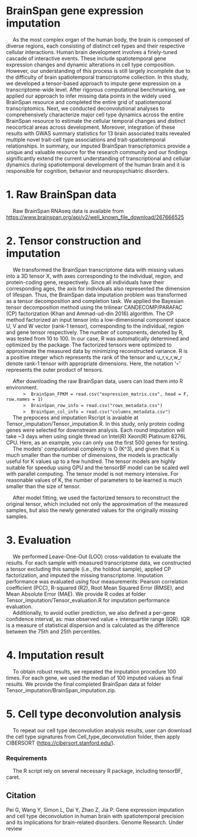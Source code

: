 # BrainSpan gene expression imputation
&#8194;&#8194; As the most complex organ of the human body, the brain is composed of diverse regions, each consisting of distinct cell types and their respective cellular interactions. Human brain development involves a finely-tuned cascade of interactive events. These include spatiotemporal gene expression changes and dynamic alterations in cell type composition. However, our understanding of this process is still largely incomplete due to the difficulty of brain spatiotemporal transcriptome collection. In this study, we developed a tensor-based approach to impute gene expression on a transcriptome-wide level. After rigorous computational benchmarking, we applied our approach to infer missing data points in the widely used BrainSpan resource and completed the entire grid of spatiotemporal transcriptomics. Next, we conducted deconvolutional analyses to comprehensively characterize major cell type dynamics across the entire BrainSpan resource to estimate the cellular temporal changes and distinct neocortical areas across development. Moreover, integration of these results with GWAS summary statistics for 13 brain associated traits revealed multiple novel trait-cell type associations and trait-spatiotemporal relationships. In summary, our imputed BrainSpan transcriptomics provide a unique and valuable resource for the research community and our findings significantly extend the current understanding of transcriptional and cellular dynamics during spatiotemporal development of the human brain and it is responsible for cognition, behavior and neuropsychiatric disorders.

# 1. Raw BrainSpan data
&#8194;&#8194; Raw BrainSpan RNAseq data is available from https://www.brainspan.org/api/v2/well_known_file_download/267666525

# 2. Tensor construction and imputation
&#8194;&#8194; We transformed the BrainSpan transcriptome data with missing values into a 3D tensor X, with axes corresponding to the individual, region, and protein-coding gene, respectively. Since all individuals have their corresponding ages, the axis for individuals also represented the dimension of lifespan. Thus, the BrainSpan data imputation problem was transformed as a tensor decomposition and completion task. We applied the Bayesian tensor decomposition method using the trilinear CANDECOMP/PARAFAC (CP) factorization (Khan and Ammad-ud-din 2016) algorithm. The CP method factorized an input tensor into a low-dimensional component space U, V and W vector (rank-1 tensor), corresponding to the individual, region and gene tensor respectively. The number of components, denoted by R, was tested from 10 to 100. In our case, R was automatically determined and optimized by the package. The factorized tensors were optimized to approximate the measured data by minimizing reconstructed variance. R is a positive integer which represents the rank of the tensor and u_r,v_r,w_r denote rank-1 tensor with appropriate dimensions. Here, the notation ‘∘’ represents the outer product of tensors.



&#8194;&#8194; After downloading the raw BrainSpan data, users can load them into R environment.  
&#8194;&#8194;&#8194;&#8194;&#8194;&#8194;  `>  BrainSpan_FPKM = read.csv("expression_matrix.csv", head = F, row.names = 1)`  
&#8194;&#8194;&#8194;&#8194;&#8194;&#8194;  `>  BrainSpan_row_info = read.csv("rows_metadata.csv")`  
&#8194;&#8194;&#8194;&#8194;&#8194;&#8194;  `>  BrainSpan_col_info = read.csv("columns_metadata.csv")`  
&#8194;&#8194; The prepocess and imputation Rscript is avaiable at Tensor_imputation/Tensor_imputation.R. In this study, only protein coding genes were selected for downstream analysis. Each round imputation will take ~3 days when using single thread on Intel(R) Xeon(R) Platinum 8276L CPU. Here, as an example, you can only use the first 500 genes for testing.  
&#8194;&#8194; The models' computational complexity is O (K^3), and given that K is much smaller than the number of dimensions, the models is practically useful for K values up to a few hundred. The tensor models are highly suitable for speedup using GPU and the tensorBF model can be scaled well with parallel computing. The tensor model is not memory intensive. For reasonable values of K, the number of parameters to be learned is much smaller than the size of tensor.  

&#8194;&#8194; After model fitting, we used the factorized tensors to reconstruct the original tensor, which included not only the approximation of the measured samples, but also the newly generated values for the originally missing samples.   

# 3. Evaluation
&#8194;&#8194; We performed Leave-One-Out (LOO) cross-validation to evaluate the results. For each sample with measured transcriptome data, we constructed a tensor excluding this sample (i.e., the holdout sample), applied CP factorization, and imputed the missing transcriptome. Imputation performance was evaluated using four measurements: Pearson correlation coefficient (PCC), R-squared (R2), Root Mean Squared Error (RMSE), and Mean Absolute Error (MAE). We provide R codes at folder Tensor_imputation/Tensor_evaluation.R for imputation performance evaluation.   
&#8194;&#8194; Additionally, to avoid outlier prediction, we also defined a per-gene confidence interval, as: max observed value + interquartile range (IQR). IQR is a measure of statistical dispersion and is calculated as the difference between the 75th and 25th percentiles.
# 4. Imputation result
&#8194;&#8194;  To obtain robust results, we repeated the imputation procedure 100 times. For each gene, we used the median of 100 imputed values as final results. We provide the final completed BrainSpan data at folder Tensor_imputation/BrainSpan_imputation.zip. 

# 5. Cell type deconvolution analysis
&#8194;&#8194; To repeat our cell type deconvolution analysis results, user can download the cell type signatures from Cell_type_deconvolution folder, then apply CIBERSORT (https://cibersort.stanford.edu/).

### Requirements
&#8194;&#8194; The R script rely on several necessary R package, including tensorBF, caret.

## Citation
Pei G, Wang Y, Simon L, Dai Y, Zhao Z, Jia P. Gene expression imputation and cell type deconvolution in human brain with spatiotemporal precision and its implications for brain-related disorders. Genome Research. Under review
